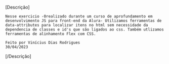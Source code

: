 [Descrição]

    Nesse exercicio -0realizado durante um curso de aprofundamento em desenvolvimento JS para front-end da Alura- Utilizamos ferramentas de data-attributes para localizar itens no html sem necessidade da dependencia de classes e id's que são ligados ao css. Também utlizamos ferramentas de alinhamento Flex com CSS.

    Feito por Vinícius Dias Rodrigues
    30/04/2023

[/Descrição]